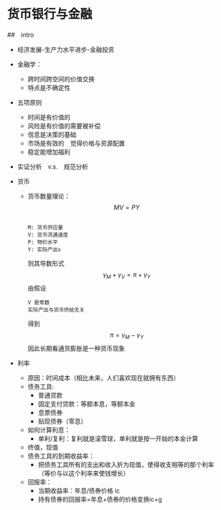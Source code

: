 # 货币银行与金融
##　intro
- 经济发展-生产力水平进步-金融投资
- 金融学：
  - 跨时间跨空间的价值交换
  - 特点是不确定性
- 五项原则
  - 时间是有价值的
  - 风险是有价值的需要被补偿
  - 信息是决策的基础
  - 市场是有效的　觉得价格与资源配置
  - 稳定能增加福利
- 实证分析　v.s.　规范分析

- 货币
  - 货币数量理论：
    $$MV = PY$$   
    ```
    
    M: 货币供应量
    V: 货币流通速度
    P: 物价水平
    Y: 实际产出s
    ```
    则其导数形式
    $$\gamma_M + \gamma_V = \pi + \gamma_Y$$
    由假设
    ```
    V 是常数
    实际产出与货币供给无关
    ```
    得到
    $$\pi=\gamma_M-\gamma_Y$$
    因此长期看通货膨胀是一种货币现象

- 利率
  - 原因：时间成本（相比未来，人们喜欢现在就拥有东西）
  - 债务工具:
    - 普通贷款
    - 固定支付贷款：等额本息，等额本金
    - 息票债券
    - 贴现债券（零息）
  - 如何计算利息：
    - 单利/复利：复利就是滚雪球，单利就是按一开始的本金计算
  - 终值，现值
  - 债务工具的到期收益率：
    - 把债务工具所有的支出和收入折为现值，使得收支相等的那个利率（等价与以这个利率来使钱增长）
  - 回报率：
    - 当期收益率：年息/债券价格 ic
    - 持有债券的回报率=年息+债券的价格变换ic+g
  
